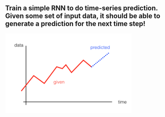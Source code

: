 ## Train a simple RNN to do **time-series prediction**. Given some set of input data, it should be able to generate a prediction for the next time step!
<img src='assets/time_prediction.png' width=80% />